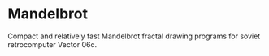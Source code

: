 # Mandelbrot

Compact and relatively fast Mandelbrot fractal drawing programs for soviet retrocomputer Vector 06c.
